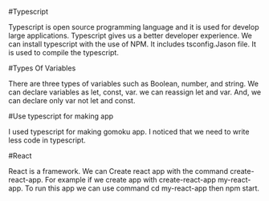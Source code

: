 #Typescript 

Typescript is open source programming language and it is used for develop large applications. 
Typescript gives us a better developer experience. 
We can install typescript with the use of NPM. 
It includes tsconfig.Jason file. 
It is used to compile the typescript. 

#Types Of Variables 

There are three types of variables such as Boolean, number, and string.
We can declare variables as let, const, var. 
we can reassign let and var. 
And, we can declare only var not let and const. 

#Use typescript for making app

I used typescript for making gomoku app. 
I noticed that we need to write less code in typescript. 

#React 

React is a framework. 
We can Create react app with the command create-react-app. 
For example if we create app with create-react-app my-react-app. 
To run this app we can use command cd my-react-app then npm start. 
